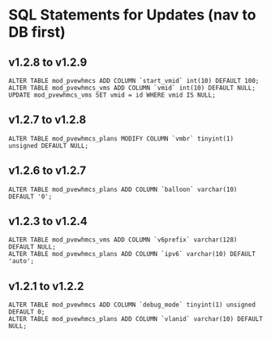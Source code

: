 # SQL Statements for Updates (nav to DB first)

## v1.2.8 to v1.2.9

```
ALTER TABLE mod_pvewhmcs ADD COLUMN `start_vmid` int(10) DEFAULT 100;
ALTER TABLE mod_pvewhmcs_vms ADD COLUMN `vmid` int(10) DEFAULT NULL;
UPDATE mod_pvewhmcs_vms SET vmid = id WHERE vmid IS NULL;
```

## v1.2.7 to v1.2.8

```
ALTER TABLE mod_pvewhmcs_plans MODIFY COLUMN `vmbr` tinyint(1) unsigned DEFAULT NULL;
```

## v1.2.6 to v1.2.7

```
ALTER TABLE mod_pvewhmcs_plans ADD COLUMN `balloon` varchar(10) DEFAULT '0';
```

## v1.2.3 to v1.2.4

```
ALTER TABLE mod_pvewhmcs_vms ADD COLUMN `v6prefix` varchar(128) DEFAULT NULL;
ALTER TABLE mod_pvewhmcs_plans ADD COLUMN `ipv6` varchar(10) DEFAULT 'auto';
```

## v1.2.1 to v1.2.2

```
ALTER TABLE mod_pvewhmcs ADD COLUMN `debug_mode` tinyint(1) unsigned DEFAULT 0;
ALTER TABLE mod_pvewhmcs_plans ADD COLUMN `vlanid` varchar(10) DEFAULT NULL;
```
